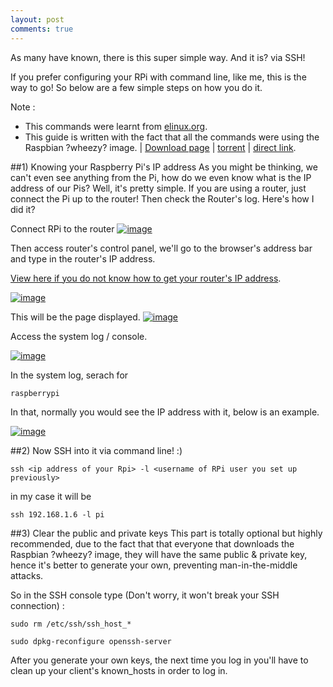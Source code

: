 ```yaml
---
layout: post
comments: true
---
```

As many have known, there is this super simple way. And it is? via SSH!

If you prefer configuring your RPi with command line, like me, this is the way to go! So below are a few simple steps on how you do it.

Note :

- This commands were learnt from [elinux.org](http://elinux.org/RPi_Remote_Access).
- This guide is written with the fact that all the commands were using the Raspbian ?wheezy? image. | [Download page](http://www.raspberrypi.org/downloads) | [torrent](http://downloads.raspberrypi.org/images/raspbian/2012-12-16-wheezy-raspbian/2012-12-16-wheezy-raspbian.zip.torrent) | [direct link](http://downloads.raspberrypi.org/images/raspbian/2012-12-16-wheezy-raspbian/2012-12-16-wheezy-raspbian.zip).

##1) Knowing your Raspberry Pi's IP address
As you might be thinking, we can't even see anything from the Pi, how do we even know what is the IP address of our Pis?
Well, it's pretty simple. If you are using a router, just connect the Pi up to the router! Then check the Router's log.
Here's how I did it?

Connect RPi to the router
[![image](http://i.imgur.com/9nPnwKF.jpg)](http://i.imgur.com/9nPnwKF.jpg)

Then access router's control panel, we'll go to the browser's address bar and type in the router's IP address.

[View here if you do not know how to get your router's IP address](http://superuser.com/questions/205556/how-to-find-out-ip-address-of-router/205589#205589).

[![image](http://i.imgur.com/gUqlT0q.png)](http://i.imgur.com/gUqlT0q.png)


This will be the page displayed.
[![image](http://i.imgur.com/Umx5YRm.png)](http://i.imgur.com/Umx5YRm.png)

Access the system log / console.

[![image](http://i.imgur.com/5J4EIt5.png)](http://i.imgur.com/5J4EIt5.png)

In the system log, serach for

    raspberrypi

In that, normally you would see the IP address with it, below is an example.

[![image](http://i.imgur.com/7wsw4J8.png)](http://i.imgur.com/7wsw4J8.png)

##2) Now SSH into it via command line! :)

    ssh <ip address of your Rpi> -l <username of RPi user you set up previously>

in my case it will be

    ssh 192.168.1.6 -l pi

##3) Clear the public and private keys
This part is totally optional but highly recommended, due to the fact that that everyone that downloads the Raspbian ?wheezy? image, they will have the same public & private key, hence it's better to generate your own, preventing man-in-the-middle attacks.

So in the SSH console type (Don't worry, it won't break your SSH connection) :

    sudo rm /etc/ssh/ssh_host_*

    sudo dpkg-reconfigure openssh-server

After you generate your own keys, the next time you log in you'll have to clean up your client's known_hosts in order to log in.
